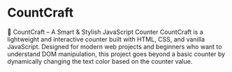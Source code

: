 # CountCraft
🔢 CountCraft – A Smart &amp; Stylish JavaScript Counter  CountCraft is a lightweight and interactive counter built with HTML, CSS, and vanilla JavaScript. Designed for modern web projects and beginners who want to understand DOM manipulation, this project goes beyond a basic counter by dynamically changing the text color based on the counter value.  
